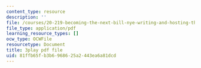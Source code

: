 ```yaml
---
content_type: resource
description: ''
file: /courses/20-219-becoming-the-next-bill-nye-writing-and-hosting-the-educational-show-january-iap-2015/81ffb65fb3b6968625a2443ea6a81dcd_bhGIdWQqUYw.pdf
file_type: application/pdf
learning_resource_types: []
ocw_type: OCWFile
resourcetype: Document
title: 3play pdf file
uid: 81ffb65f-b3b6-9686-25a2-443ea6a81dcd
---
```

